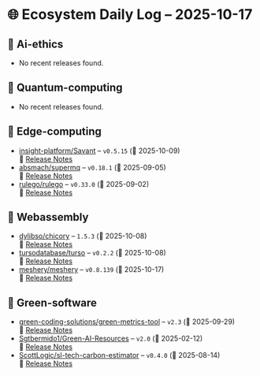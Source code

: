 # 🌐 Ecosystem Daily Log – 2025-10-17

## 🔹 Ai-ethics
- No recent releases found.

## 🔹 Quantum-computing
- No recent releases found.

## 🔹 Edge-computing
- [insight-platform/Savant](https://github.com/insight-platform/Savant/releases/tag/v0.5.15) – `v0.5.15` (📅 2025-10-09)  
  🔗 [Release Notes](https://github.com/insight-platform/Savant/releases/tag/v0.5.15)
- [absmach/supermq](https://github.com/absmach/supermq/releases/tag/v0.18.1) – `v0.18.1` (📅 2025-09-05)  
  🔗 [Release Notes](https://github.com/absmach/supermq/releases/tag/v0.18.1)
- [rulego/rulego](https://github.com/rulego/rulego/releases/tag/v0.33.0) – `v0.33.0` (📅 2025-09-02)  
  🔗 [Release Notes](https://github.com/rulego/rulego/releases/tag/v0.33.0)

## 🔹 Webassembly
- [dylibso/chicory](https://github.com/dylibso/chicory/releases/tag/1.5.3) – `1.5.3` (📅 2025-10-08)  
  🔗 [Release Notes](https://github.com/dylibso/chicory/releases/tag/1.5.3)
- [tursodatabase/turso](https://github.com/tursodatabase/turso/releases/tag/v0.2.2) – `v0.2.2` (📅 2025-10-08)  
  🔗 [Release Notes](https://github.com/tursodatabase/turso/releases/tag/v0.2.2)
- [meshery/meshery](https://github.com/meshery/meshery/releases/tag/v0.8.139) – `v0.8.139` (📅 2025-10-17)  
  🔗 [Release Notes](https://github.com/meshery/meshery/releases/tag/v0.8.139)

## 🔹 Green-software
- [green-coding-solutions/green-metrics-tool](https://github.com/green-coding-solutions/green-metrics-tool/releases/tag/v2.3) – `v2.3` (📅 2025-09-29)  
  🔗 [Release Notes](https://github.com/green-coding-solutions/green-metrics-tool/releases/tag/v2.3)
- [Sgtbermido1/Green-AI-Resources](https://github.com/Sgtbermido1/Green-AI-Resources/releases/tag/v2.0) – `v2.0` (📅 2025-02-12)  
  🔗 [Release Notes](https://github.com/Sgtbermido1/Green-AI-Resources/releases/tag/v2.0)
- [ScottLogic/sl-tech-carbon-estimator](https://github.com/ScottLogic/sl-tech-carbon-estimator/releases/tag/v0.4.0) – `v0.4.0` (📅 2025-08-14)  
  🔗 [Release Notes](https://github.com/ScottLogic/sl-tech-carbon-estimator/releases/tag/v0.4.0)